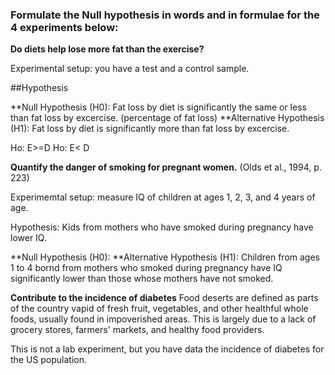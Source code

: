 ### Formulate the Null hypothesis in words and in formulae for the 4 experiments below:

**Do diets help lose more fat than the exercise?**

Experimental setup: you have a test and a control sample.

##Hypothesis

**Null Hypothesis (H0): Fat loss by diet is significantly the same or less than fat loss by excercise. (percentage of fat loss)
**Alternative Hypothesis (H1): Fat loss by diet is significantly more than fat loss by excercise.

Ho: E>=D
Ho: E< D

**Quantify the danger of smoking for pregnant women.** (Olds et al., 1994, p. 223)

Experimemtal setup: measure IQ of children at ages 1, 2, 3, and 4 years of age.


Hypothesis: Kids from mothers who have smoked during pregnancy have lower IQ.

**Null Hypothesis (H0): 
**Alternative Hypothesis (H1): Children from ages 1 to 4 bornd from mothers who smoked during pregnancy have IQ significantly lower than those whose mothers have not smoked.  



**Contribute to the incidence of diabetes** 
Food deserts are defined as parts of the country vapid of fresh fruit, vegetables, and other healthful whole foods, usually found in impoverished areas. This is largely due to a lack of grocery stores, farmers' markets, and healthy food providers.

This is not a lab experiment, but you have data the incidence of diabetes for the US population.

